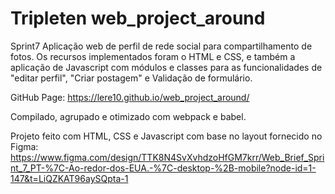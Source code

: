 # Tripleten web_project_around

Sprint7
Aplicação web de perfil de rede social para compartilhamento de fotos. Os recursos implementados foram o HTML e CSS, e também a aplicação de Javascript com módulos e classes para as funcionalidades de "editar perfil", "Criar postagem" e Validação de formulário.

GitHub Page: https://lere10.github.io/web_project_around/

Compilado, agrupado e otimizado com webpack e babel.

Projeto feito com HTML, CSS e Javascript com base no layout fornecido no Figma:
https://www.figma.com/design/TTK8N4SvXvhdzoHfGM7krr/Web_Brief_Sprint_7_PT-%7C-Ao-redor-dos-EUA.-%7C-desktop-%2B-mobile?node-id=1-147&t=LiQZKAT96aySQpta-1
